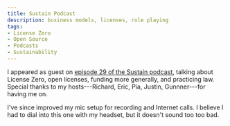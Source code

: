 ```yaml
---
title: Sustain Podcast
description: business models, licenses, role playing
tags:
- License Zero
- Open Source
- Podcasts
- Sustainability
---
```


I appeared as guest on [episode 29 of the Sustain podcast](https://sustain.codefund.fm/29), talking about License Zero, open licenses, funding more generally, and practicing law.  Special thanks to my hosts---Richard, Eric, Pia, Justin, Gunnner---for having me on.

I've since improved my mic setup for recording and Internet calls.  I believe I had to dial into this one with my headset, but it doesn't sound too too bad.
